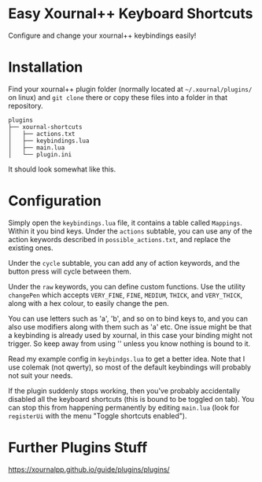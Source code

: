 # Easy Xournal++ Keyboard Shortcuts
Configure and change your xournal++ keybindings easily!

# Installation
Find your xournal++ plugin folder (normally located at `~/.xournal/plugins/` on linux) and `git clone` there or copy these files into a
folder in that repository. 

```
plugins
├── xournal-shortcuts
│   ├── actions.txt
│   ├── keybindings.lua
│   ├── main.lua
│   └── plugin.ini
```
It should look somewhat like this.

# Configuration
Simply open the `keybindings.lua` file, it contains a table called `Mappings`. Within it you bind keys.
Under the `actions` subtable, you can use any of the action keywords described in `possible_actions.txt`, and replace
the existing ones.

Under the `cycle` subtable, you can add any of action keywords, and the button press will cycle between them.

Under the `raw` keywords, you can define custom functions. Use the utility `changePen` which accepts `VERY_FINE`, `FINE`, 
`MEDIUM`, `THICK`, and `VERY_THICK`, along with a hex colour, to easily change the pen.

You can use letters such as 'a', 'b', and so on to bind keys to, and you can also use modifiers along with them such as
'<Shift>a' etc. One issue might be that a keybinding is already used by xournal, in this case your binding might not trigger.
So keep away from using '<Ctrl>' unless you know nothing is bound to it.

Read my example config in `keybindgs.lua` to get a better idea. Note that I use colemak (not qwerty), so most of the default
keybindings will probably not suit your needs.

If the plugin suddenly stops working, then you've probably accidentally disabled all the keyboard shortcuts (this is bound to
be toggled on tab). You can stop this from happening permanently by editing `main.lua` 
(look for `registerUi` with the menu "Toggle shortcuts enabled").

# Further Plugins Stuff
https://xournalpp.github.io/guide/plugins/plugins/
